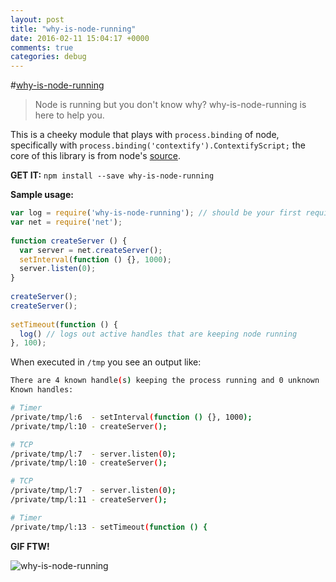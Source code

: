 ```yaml
---
layout: post
title: "why-is-node-running"
date: 2016-02-11 15:04:17 +0000
comments: true
categories: debug
---
```


#[why-is-node-running](https://www.npmjs.com/package/why-is-node-running)
> Node is running but you don't know why? why-is-node-running is here to help you.

This is a cheeky module that plays with `process.binding` of node, specifically with `process.binding('contextify').ContextifyScript;` the core of this library is from node's [source](https://github.com/nodejs/node/blob/88307974e60346bc98c4e9f70a2b6918ccb6844f/src/node.js).

__GET IT:__ `npm install --save why-is-node-running`

__Sample usage:__

```js
var log = require('why-is-node-running'); // should be your first require 
var net = require('net');
 
function createServer () {
  var server = net.createServer();
  setInterval(function () {}, 1000);
  server.listen(0);
}
 
createServer();
createServer();
 
setTimeout(function () {
  log() // logs out active handles that are keeping node running 
}, 100);
```

When executed in `/tmp` you see an output like:


```sh
There are 4 known handle(s) keeping the process running and 0 unknown
Known handles:

# Timer
/private/tmp/l:6  - setInterval(function () {}, 1000);
/private/tmp/l:10 - createServer();

# TCP
/private/tmp/l:7  - server.listen(0);
/private/tmp/l:10 - createServer();

# TCP
/private/tmp/l:7  - server.listen(0);
/private/tmp/l:11 - createServer();

# Timer
/private/tmp/l:13 - setTimeout(function () {
```

__GIF FTW!__

![why-is-node-running](https://nmotw.in/images/why-is-node-running/why-is-node-running.gif)


